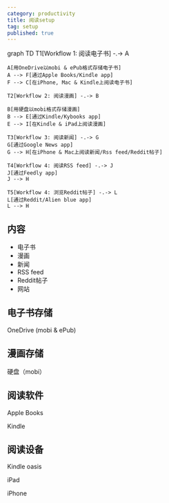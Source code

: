 ```yaml
---
category: productivity
title: 阅读setup
tag: setup
published: true
---
```

<div class="mermaid">
    graph TD
    T1[Workflow 1: 阅读电子书] -.-> A

    A[用OneDrive以mobi & ePub格式存储电子书]
    A --> F[通过Apple Books/Kindle app]
    F --> C[在iPhone, Mac & Kindle上阅读电子书]

    T2[Workflow 2: 阅读漫画] -.-> B

    B[用硬盘以mobi格式存储漫画]
    B --> E[通过Kindle/Kybooks app]
    E --> I[在Kindle & iPad上阅读漫画]

    T3[Workflow 3: 阅读新闻] -.-> G
    G[通过Google News app]
    G --> H[在iPhone & Mac上阅读新闻/Rss feed/Reddit帖子]

    T4[Workflow 4: 阅读RSS feed] -.-> J
    J[通过Feedly app]
    J --> H

    T5[Workflow 4: 浏览Reddit帖子] -.-> L
    L[通过Reddit/Alien blue app]
    L --> H
</div>

## 内容
- 电子书
- 漫画
- 新闻
- RSS feed
- Reddit帖子
- 网站

## 电子书存储

OneDrive (mobi & ePub)

## 漫画存储

硬盘（mobi）

## 阅读软件

Apple Books

Kindle

## 阅读设备

Kindle oasis

iPad

iPhone

